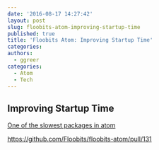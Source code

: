 ```yaml
---
date: '2016-08-17 14:27:42'
layout: post
slug: floobits-atom-improving-startup-time
published: true
title: 'Floobits Atom: Improving Startup Time'
categories:
authors:
  - ggreer
categories:
  - Atom
  - Tech
---
```



## Improving Startup Time

[One of the slowest packages in atom](https://github.com/Floobits/floobits-atom/issues/116)

https://github.com/Floobits/floobits-atom/pull/131

